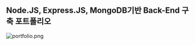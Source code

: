 ## Node.JS, Express.JS, MongoDB기반 Back-End 구축 포트폴리오
![portfolio.png]({{site.baseurl}}./portfolio.png)
